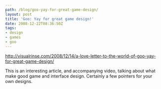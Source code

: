 ```yaml
---
path: /blog/goo-yay-for-great-game-design/
layout: post
title: 'Goo: Yay for great game design!'
date: 2008-12-22T08:36:50Z
tags:
- design
- games
- goo
---
```


<a href="http://visualrinse.com/2008/12/14/a-love-letter-to-the-world-of-goo-yay-for-great-game-design/">http://visualrinse.com/2008/12/14/a-love-letter-to-the-world-of-goo-yay-for-great-game-design/</a>

This is an interesting article, and accompanying video, talking about what make good game and interface design.  Certainly a few pointers for your own designs.